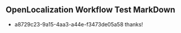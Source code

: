 ## OpenLocalization Workflow Test MarkDown
* a8729c23-9a15-4aa3-a44e-f3473de05a58 thanks!

<!--HONumber=Jul16_HO4-->


